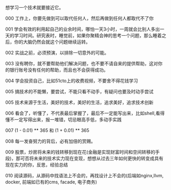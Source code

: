想学习一个技术就要接近它。

000 工作上，你要先做到可以取代任何人，然后再做到任何人都取代不了你

001 学会有效的利用起自己的业余时间，哪怕一天3小时，一周就会比别人多出一天的学习时间。研究表时，睡觉前，如果你聚精会神的思考一个问题，那么睡着之后，你的大脑仍然会就这个问题继续运转。

002 实战之前，必须预演，以排除一切意外的可能。

003 没有聘你，就不要帮助他们解决问题，也不要不请自来的提供帮助，这对你的银行账号没有任何的帮助，而且也不会获得成功。

004 学会投资自己，比如51cto上的收费视频，不要舍不得花钱学习

005 搞技术的不能懒，要尝试，不能只看不动手，有疑问也要及时动手尝试

005 技术来源于生活，美好的技术，美好的生活，追求美好，追求技术创新

006 看会了，听懂了，不代表最后掌握了，最后不一定能写出来，比如shell,看得懂不一定写得出来，报一堆错，切忌眼高手低，多动手实践

007 (1 - 0.01) ** 365 和 (1 + 0.01) ** 365

008 每一发奋努力的背后，必有加倍的赏赐。

009 股票，炒房将未来的钱转移到现在花(金融是实现财富时间和空间转移的手段)，那可否将未来的技术实力现在变现，想想从过去三年如何更快的转变成具有现在实力的你，反思，经验总结

010 阅读源码，从源码中找语法上不会的，再找设计上不会的(后端如nginx,llvm, docker, 前端如已有的cms, facade, 电子商务)
